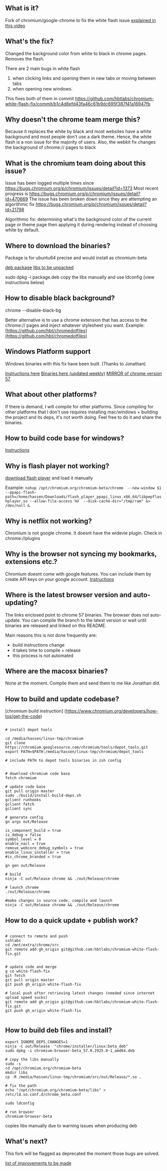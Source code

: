 ## What is it?

Fork of chromium/google-chrome to fix the white flash issue [explained in this video](http://youtu.be/HfJ_EwSTevI)


## What's the fix?

Changed the background color from white to black in chrome pages. Removes the flash.

There are 2 main bugs in white flash

1. when clicking links and opening them in new tabs or moving between tabs 
2. when opening new windows.

This fixes both of them in commit https://github.com/hbtlabs/chromium-white-flash-fix/commit/b1c4d8efd43fa46c61b9dc695f387f41a16947fb


## Why doesn't the chrome team merge this?

Because it replaces the white by black and most websites have a white background and most people don't use a dark theme. Hence, the white flash is a non issue for the majority of users.
Also, the webkit fix changes the background of chrome:// pages to black


## What is the chromium team doing about this issue?

Issue has been logged multiple times since https://bugs.chromium.org/p/chromium/issues/detail?id=1373
Most recent progress is https://bugs.chromium.org/p/chromium/issues/detail?id=470669
The issue has been broken down since they are attempting an algorithmic fix https://bugs.chromium.org/p/chromium/issues/detail?id=21798

Algorithmic fix: determining what's the background color of the current page or theme page then applying it during rendering instead of choosing white by default. 


## Where to download the binaries?

Package is for ubuntu64 precise and would install as chromium-beta 

[deb package](http://hbtlabs.com/chromium-browser-beta_57.0.2925.0-1_amd64.deb)
[libs to be unpacked](http://hbtlabs.com/chromium-libs.tar.bz2)

sudo dpkg -i package.deb
copy the libs manually and use ldconfig (view instructions below)


## How to disable black background?

chrome --disable-black-bg

Better alternative is to use a chrome extension that has access to the chrome:// pages and inject whatever stylesheet you want.
Example: [https://github.com/hbt/chromedotfiles](https://github.com/hbt/chromedotfiles)


## Windows Platform support

Windows binaries with this fix have been built. (Thanks to Jonathan)

[Instructions here](https://bugs.chromium.org/p/chromium/issues/detail?id=470669#c211)
[Binaries here (updated weekly)](https://www.dropbox.com/sh/7hjv18bo571kifm/AAD7wMz-cPLphfG1jBMKEzFIa?dl=0)
[MIRROR of chrome version 57](http://hbtlabs.com/windows-chrome-white-flash.zip)

## What about other platforms?

If there is demand, I will compile for other platforms. Since compiling for other platforms that I don't use requires installing mac/windows + building the project and its deps, it's not worth doing.
Feel free to do it and share the binaries. 


## How to build code base for windows?

[Instructions](https://github.com/henrypp/chromium/blob/master/building_chromium_gn.md)

## Why is flash player not working?

[download flash player](https://get.adobe.com/flashplayer/?no_redirect) and load it manually

Example: 
`nohup /opt/chromium.org/chromium-beta/chrome  --new-window $1 --ppapi-flash-path=/home/hassen/Downloads/flash_player_ppapi_linux.x86_64/libpepflashplayer.so --allow-file-access %U  --disk-cache-dir="/tmp/ram" &> /dev/null &
`


## Why is netflix not working?

Chromium is not google chrome. It doesnt have the widevie plugin.
Check in chrome://plugins

## Why is the browser not syncing my bookmarks, extensions etc.?

Chromium doesnt come with google features. You can include them by create API keys on your google account.
[Instructions](https://www.chromium.org/developers/how-tos/api-keys)

## Where is the latest browser version and auto-updating?

The links enclosed point to chrome 57 binaries. The browser does not auto-update. 
You can compile the branch to the latest version or wait until binaries are released and linked on this README.

Main reasons this is not done frequently are:

- build instructions change 
- it takes time to compile + release
- this process is not automated


## Where are the macosx binaries?

None at the moment. Compile them and send them to me like Jonathan did.


## How to build and update codebase?

[chromium build instruction] (https://www.chromium.org/developers/how-tos/get-the-code)


```

# install depot tools

cd /media/hassen/linux-tmp/chromium
git clone https://chromium.googlesource.com/chromium/tools/depot_tools.git
export PATH=$PATH:/media/hassen/linux-tmp/chromium/depot_tools

# include PATH to depot tools binaries in zsh config


# download chromium code base
fetch chromium

# update code base 
git pull origin master
sudo ./build/install-build-deps.sh
gclient runhooks
gclient fetch
gclient sync

# generate config 
gn args out/Release

is_component_build = true
is_debug = false
symbol_level = 0
enable_nacl = true
remove_webcore_debug_symbols = true
enable_linux_installer = true
#is_chrome_branded = true

gn gen out/Release

# build 
ninja -C out/Release chrome && ./out/Release/chrome

# launch chrome
./out/Release/chrome

#make changes in source code, compile and launch
ninja -C out/Release chrome && ./out/Release/chrome

```


## How to do a quick update + publish work?

```

# connect to remote and push 
sshlabs
cd /mnt/extra/chrome/src
git remote add gh_origin git@github.com:hbtlabs/chromium-white-flash-fix.git  


# update code and merge 
g co white-flash-fix
git fetch 
git pull origin master
git push gh_origin white-flash-fix

# local push after retrieving latest changes (needed since internet upload speed sucks)
git remote add gh_origin git@github.com:hbtlabs/chromium-white-flash-fix.git  
git push gh_origin white-flash-fix


```


## How to build deb files and install?

```
export IGNORE_DEPS_CHANGES=1
ninja -C out/Release  "chrome/installer/linux:beta_deb"
sudo dpkg -i chromium-browser-beta_57.0.2925.0-1_amd64.deb

# copy the libs manually
sudo -s
cd /opt/chromium.org/chromium-beta
mkdir libs
cp -R /media/hassen/linux-tmp/chromium/src/out/Release/*.so . 

# fix the path 
echo "/opt/chromium.org/chromium-beta/libs" > /etc/ld.so.conf.d/chrome_beta.conf

sudo ldconfig

# run browser
chromium-browser-beta

```

copies libs manually due to warning issues when producing deb



## What's next?

This fork will be flagged as deprecated the moment those bugs are solved. 

[list of improvements to be made](https://gist.github.com/hbt/94e527e6aba99baffba27259a98198b1#file-improvements-php)



